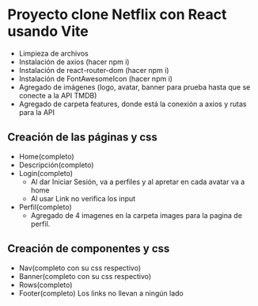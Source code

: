 # Proyecto clone Netflix con React usando Vite

- Limpieza de archivos
- Instalación de axios (hacer npm i)
- Instalación de react-router-dom (hacer npm i)
- Instalación de FontAwesomeIcon (hacer npm i)
- Agregado de imágenes (logo, avatar, banner para prueba hasta que se conecte a la API TMDB)
- Agregado de carpeta features, donde está la conexión a axios y rutas para la API

## Creación de las páginas y css

- Home(completo)
- Descripción(completo)
- Login(completo) 
    - Al dar Iniciar Sesión, va a perfiles y al apretar en cada avatar va a home
    - Al usar Link no verifica los input
- Perfil(completo)
    - Agregado de 4 imagenes en la carpeta images para la pagina de perfil.

## Creación de componentes y css

- Nav(completo con su css respectivo)
- Banner(completo con su css respectivo)
- Rows(completo)
- Footer(completo) Los links no llevan a ningún lado
